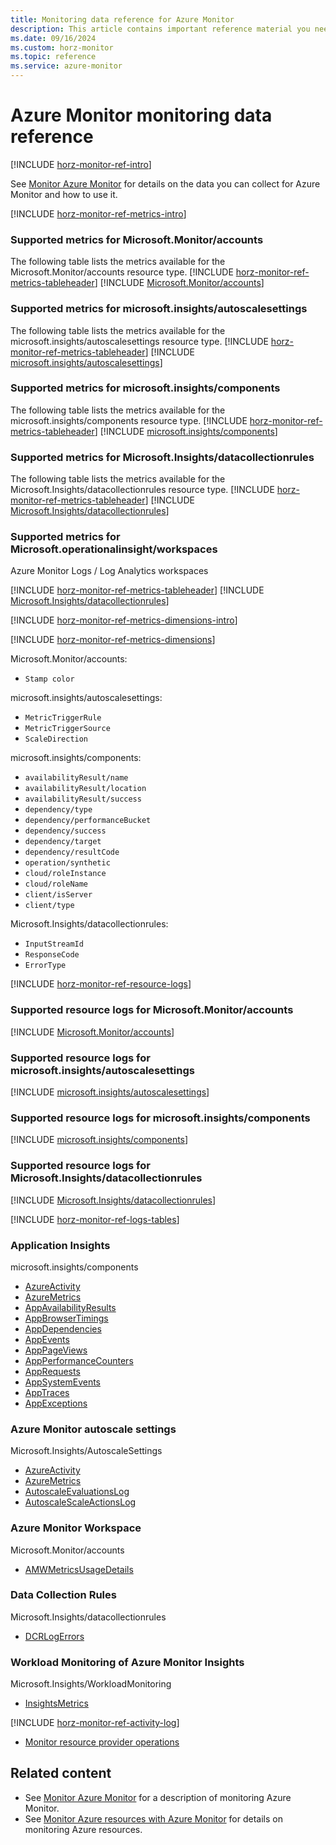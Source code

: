 ```yaml
---
title: Monitoring data reference for Azure Monitor
description: This article contains important reference material you need when you monitor Azure Monitor.
ms.date: 09/16/2024
ms.custom: horz-monitor
ms.topic: reference
ms.service: azure-monitor
---
```


# Azure Monitor monitoring data reference

[!INCLUDE [horz-monitor-ref-intro](~/reusable-content/ce-skilling/azure/includes/azure-monitor/horizontals/horz-monitor-ref-intro.md)]

See [Monitor Azure Monitor](monitor-azure-monitor.md) for details on the data you can collect for Azure Monitor and how to use it.

<!-- ## Metrics. Required section. -->
[!INCLUDE [horz-monitor-ref-metrics-intro](~/reusable-content/ce-skilling/azure/includes/azure-monitor/horizontals/horz-monitor-ref-metrics-intro.md)]

<!-- Repeat the following section for each resource type/namespace in your service. For each ### section, replace the <ResourceType/namespace> placeholder, add the metrics-tableheader #include, and add the table #include.

To add the table #include, find the table(s) for the resource type in the Metrics column at https://review.learn.microsoft.com/en-us/azure/azure-monitor/reference/supported-metrics/metrics-index?branch=main#supported-metrics-and-log-categories-by-resource-type, which is autogenerated from underlying systems. -->

### Supported metrics for Microsoft.Monitor/accounts
The following table lists the metrics available for the Microsoft.Monitor/accounts resource type.
[!INCLUDE [horz-monitor-ref-metrics-tableheader](~/reusable-content/ce-skilling/azure/includes/azure-monitor/horizontals/horz-monitor-ref-metrics-tableheader.md)]
[!INCLUDE [Microsoft.Monitor/accounts](~/reusable-content/ce-skilling/azure/includes/azure-monitor/reference/metrics/microsoft-monitor-accounts-metrics-include.md)]


### Supported metrics for microsoft.insights/autoscalesettings
The following table lists the metrics available for the microsoft.insights/autoscalesettings resource type.
[!INCLUDE [horz-monitor-ref-metrics-tableheader](~/reusable-content/ce-skilling/azure/includes/azure-monitor/horizontals/horz-monitor-ref-metrics-tableheader.md)]
[!INCLUDE [microsoft.insights/autoscalesettings](~/reusable-content/ce-skilling/azure/includes/azure-monitor/reference/metrics/microsoft-insights-autoscalesettings-metrics-include.md)]

### Supported metrics for microsoft.insights/components
The following table lists the metrics available for the microsoft.insights/components resource type.
[!INCLUDE [horz-monitor-ref-metrics-tableheader](~/reusable-content/ce-skilling/azure/includes/azure-monitor/horizontals/horz-monitor-ref-metrics-tableheader.md)]
[!INCLUDE [microsoft.insights/components](~/reusable-content/ce-skilling/azure/includes/azure-monitor/reference/metrics/microsoft-insights-components-metrics-include.md)]

### Supported metrics for Microsoft.Insights/datacollectionrules
The following table lists the metrics available for the Microsoft.Insights/datacollectionrules resource type.
[!INCLUDE [horz-monitor-ref-metrics-tableheader](~/reusable-content/ce-skilling/azure/includes/azure-monitor/horizontals/horz-monitor-ref-metrics-tableheader.md)]
[!INCLUDE [Microsoft.Insights/datacollectionrules](~/reusable-content/ce-skilling/azure/includes/azure-monitor/reference/metrics//microsoft-insights-datacollectionrules-metrics-include.md)]

### Supported metrics for Microsoft.operationalinsight/workspaces

Azure Monitor Logs / Log Analytics workspaces

[!INCLUDE [horz-monitor-ref-metrics-tableheader](~/reusable-content/ce-skilling/azure/includes/azure-monitor/horizontals/horz-monitor-ref-metrics-tableheader.md)]
[!INCLUDE [Microsoft.Insights/datacollectionrules](~/reusable-content/ce-skilling/azure/includes/azure-monitor/reference/metrics/microsoft-operationalinsights-workspaces-metrics-include.md)] 

<!-- ## Metric dimensions. Required section. -->
[!INCLUDE [horz-monitor-ref-metrics-dimensions-intro](~/reusable-content/ce-skilling/azure/includes/azure-monitor/horizontals/horz-monitor-ref-metrics-dimensions-intro.md)]

[!INCLUDE [horz-monitor-ref-metrics-dimensions](~/reusable-content/ce-skilling/azure/includes/azure-monitor/horizontals/horz-monitor-ref-metrics-dimensions.md)]

Microsoft.Monitor/accounts:

- `Stamp color`

microsoft.insights/autoscalesettings:

- `MetricTriggerRule`
- `MetricTriggerSource`
- `ScaleDirection`

microsoft.insights/components:

- `availabilityResult/name`
- `availabilityResult/location`
- `availabilityResult/success`
- `dependency/type`
- `dependency/performanceBucket`
- `dependency/success`
- `dependency/target`
- `dependency/resultCode`
- `operation/synthetic`
- `cloud/roleInstance`
- `cloud/roleName`
- `client/isServer`
- `client/type`

Microsoft.Insights/datacollectionrules:

- `InputStreamId`
- `ResponseCode`
- `ErrorType`

[!INCLUDE [horz-monitor-ref-resource-logs](~/reusable-content/ce-skilling/azure/includes/azure-monitor/horizontals/horz-monitor-ref-resource-logs.md)]

### Supported resource logs for Microsoft.Monitor/accounts
[!INCLUDE [Microsoft.Monitor/accounts](~/reusable-content/ce-skilling/azure/includes/azure-monitor/reference/logs/microsoft-monitor-accounts-logs-include.md)] 

### Supported resource logs for microsoft.insights/autoscalesettings
[!INCLUDE [microsoft.insights/autoscalesettings](~/reusable-content/ce-skilling/azure/includes/azure-monitor/reference/logs/microsoft-insights-autoscalesettings-logs-include.md)]

### Supported resource logs for microsoft.insights/components
[!INCLUDE [microsoft.insights/components](~/reusable-content/ce-skilling/azure/includes/azure-monitor/reference/logs/microsoft-insights-components-logs-include.md)]

### Supported resource logs for Microsoft.Insights/datacollectionrules
[!INCLUDE [Microsoft.Insights/datacollectionrules](~/reusable-content/ce-skilling/azure/includes/azure-monitor/reference/logs/microsoft-insights-datacollectionrules-logs-include.md)]

[!INCLUDE [horz-monitor-ref-logs-tables](~/reusable-content/ce-skilling/azure/includes/azure-monitor/horizontals/horz-monitor-ref-logs-tables.md)]

### Application Insights
microsoft.insights/components

- [AzureActivity](/azure/azure-monitor/reference/tables/AzureActivity#columns)
- [AzureMetrics](/azure/azure-monitor/reference/tables/AzureMetrics#columns)
- [AppAvailabilityResults](/azure/azure-monitor/reference/tables/AppAvailabilityResults#columns)
- [AppBrowserTimings](/azure/azure-monitor/reference/tables/AutoscaleScaleActionsLog#columns)
- [AppDependencies](/azure/azure-monitor/reference/tables/AppDependencies#columns)
- [AppEvents](/azure/azure-monitor/reference/tables/AppEvents#columns)
- [AppPageViews](/azure/azure-monitor/reference/tables/AppPageViews#columns)
- [AppPerformanceCounters](/azure/azure-monitor/reference/tables/AppPerformanceCounters#columns)
- [AppRequests](/azure/azure-monitor/reference/tables/AppRequests#columns)
- [AppSystemEvents](/azure/azure-monitor/reference/tables/AppSystemEvents#columns)
- [AppTraces](/azure/azure-monitor/reference/tables/AppTraces#columns)
- [AppExceptions](/azure/azure-monitor/reference/tables/AppExceptions#columns)

### Azure Monitor autoscale settings
Microsoft.Insights/AutoscaleSettings

- [AzureActivity](/azure/azure-monitor/reference/tables/AzureActivity#columns)
- [AzureMetrics](/azure/azure-monitor/reference/tables/AzureMetrics#columns)
- [AutoscaleEvaluationsLog](/azure/azure-monitor/reference/tables/AutoscaleEvaluationsLog#columns)
- [AutoscaleScaleActionsLog](/azure/azure-monitor/reference/tables/AutoscaleScaleActionsLog#columns)

### Azure Monitor Workspace
Microsoft.Monitor/accounts

- [AMWMetricsUsageDetails](/azure/azure-monitor/reference/tables/AMWMetricsUsageDetails#columns)

### Data Collection Rules
Microsoft.Insights/datacollectionrules

- [DCRLogErrors](/azure/azure-monitor/reference/tables/DCRLogErrors#columns)

### Workload Monitoring of Azure Monitor Insights
Microsoft.Insights/WorkloadMonitoring

- [InsightsMetrics](/azure/azure-monitor/reference/tables/InsightsMetrics#columns)

[!INCLUDE [horz-monitor-ref-activity-log](~/reusable-content/ce-skilling/azure/includes/azure-monitor/horizontals/horz-monitor-ref-activity-log.md)]
- [Monitor resource provider operations](/azure/role-based-access-control/resource-provider-operations#monitor)

## Related content

- See [Monitor Azure Monitor](monitor-azure-monitor.md) for a description of monitoring Azure Monitor.
- See [Monitor Azure resources with Azure Monitor](/azure/azure-monitor/essentials/monitor-azure-resource) for details on monitoring Azure resources.
